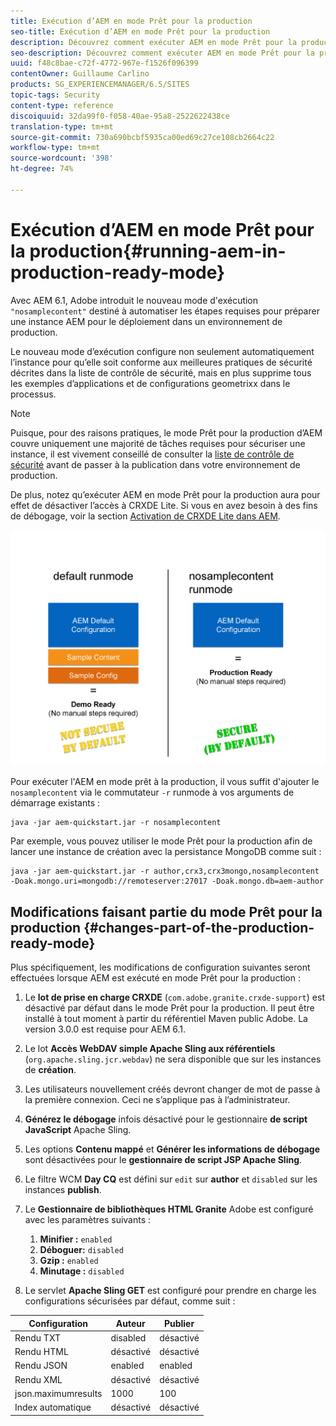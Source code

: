 ```yaml
---
title: Exécution d’AEM en mode Prêt pour la production
seo-title: Exécution d’AEM en mode Prêt pour la production
description: Découvrez comment exécuter AEM en mode Prêt pour la production.
seo-description: Découvrez comment exécuter AEM en mode Prêt pour la production.
uuid: f48c8bae-c72f-4772-967e-f1526f096399
contentOwner: Guillaume Carlino
products: SG_EXPERIENCEMANAGER/6.5/SITES
topic-tags: Security
content-type: reference
discoiquuid: 32da99f0-f058-40ae-95a8-2522622438ce
translation-type: tm+mt
source-git-commit: 730a690bcbf5935ca00ed69c27ce108cb2664c22
workflow-type: tm+mt
source-wordcount: '398'
ht-degree: 74%

---
```



# Exécution d’AEM en mode Prêt pour la production{#running-aem-in-production-ready-mode}

Avec AEM 6.1, Adobe introduit le nouveau mode d&#39;exécution `"nosamplecontent"` destiné à automatiser les étapes requises pour préparer une instance AEM pour le déploiement dans un environnement de production.

Le nouveau mode d’exécution configure non seulement automatiquement l’instance pour qu’elle soit conforme aux meilleures pratiques de sécurité décrites dans la liste de contrôle de sécurité, mais en plus supprime tous les exemples d’applications et de configurations geometrixx dans le processus.

>[!NOTE]
>
>Puisque, pour des raisons pratiques, le mode Prêt pour la production d’AEM couvre uniquement une majorité de tâches requises pour sécuriser une instance, il est vivement conseillé de consulter la [liste de contrôle de sécurité](/help/sites-administering/security-checklist.md) avant de passer à la publication dans votre environnement de production.
>
>De plus, notez qu’exécuter AEM en mode Prêt pour la production aura pour effet de désactiver l’accès à CRXDE Lite. Si vous en avez besoin à des fins de débogage, voir la section [Activation de CRXDE Lite dans AEM](/help/sites-administering/enabling-crxde-lite.md).

![chlimage_1-83](assets/chlimage_1-83a.png)

Pour exécuter l&#39;AEM en mode prêt à la production, il vous suffit d&#39;ajouter le `nosamplecontent` via le commutateur `-r` runmode à vos arguments de démarrage existants :

```shell
java -jar aem-quickstart.jar -r nosamplecontent
```

Par exemple, vous pouvez utiliser le mode Prêt pour la production afin de lancer une instance de création avec la persistance MongoDB comme suit :

```shell
java -jar aem-quickstart.jar -r author,crx3,crx3mongo,nosamplecontent -Doak.mongo.uri=mongodb://remoteserver:27017 -Doak.mongo.db=aem-author
```

## Modifications faisant partie du mode Prêt pour la production {#changes-part-of-the-production-ready-mode}

Plus spécifiquement, les modifications de configuration suivantes seront effectuées lorsque AEM est exécuté en mode Prêt pour la production :

1. Le **lot de prise en charge CRXDE** (`com.adobe.granite.crxde-support`) est désactivé par défaut dans le mode Prêt pour la production. Il peut être installé à tout moment à partir du référentiel Maven public Adobe. La version 3.0.0 est requise pour AEM 6.1.

1. Le lot **Accès WebDAV simple Apache Sling aux référentiels** (`org.apache.sling.jcr.webdav`) ne sera disponible que sur les instances de **création**.

1. Les utilisateurs nouvellement créés devront changer de mot de passe à la première connexion. Ceci ne s’applique pas à l’administrateur.
1. **Générez le débogage** infois désactivé pour le gestionnaire **de script JavaScript** Apache Sling.

1. Les options **Contenu mappé** et **Générer les informations de débogage** sont désactivées pour le **gestionnaire de script JSP Apache Sling**.

1. Le filtre WCM **Day CQ** est défini sur `edit` sur **author** et `disabled` sur les instances **publish**.

1. Le **Gestionnaire de bibliothèques HTML Granite** Adobe est configuré avec les paramètres suivants :

   1. **Minifier :** `enabled`
   1. **Déboguer:** `disabled`
   1. **Gzip :** `enabled`
   1. **Minutage :** `disabled`

1. Le servlet **Apache Sling GET** est configuré pour prendre en charge les configurations sécurisées par défaut, comme suit :

| **Configuration** | **Auteur** | **Publier** |
|---|---|---|
| Rendu TXT | disabled | désactivé |
| Rendu HTML | désactivé | désactivé |
| Rendu JSON | enabled | enabled |
| Rendu XML | désactivé | désactivé |
| json.maximumresults | 1000 | 100 |
| Index automatique | désactivé | désactivé |

